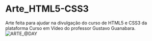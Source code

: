# Arte_HTML5-CSS3
Arte feita para ajudar na divulgação do curso de HTML5 e CSS3 da plataforma Curso em Vídeo do professor Gustavo Guanabara.
![ARTE_@DAY](https://user-images.githubusercontent.com/71513260/151565255-f6796c31-916d-4fb1-8284-38be5788a86f.png)
